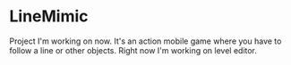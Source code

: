 # LineMimic

Project I'm working on now. It's an action mobile game where you have to follow a line or other objects. 
Right now I'm working on level editor.
